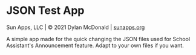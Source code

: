 # JSON Test App
Sun Apps, LLC | © 2021 Dylan McDonald | [sunapps.org](https://sunapps.org)


A simple app made for the quick changing the JSON files used for School Assistant's Announcement feature. Adapt to your own files if you want.
